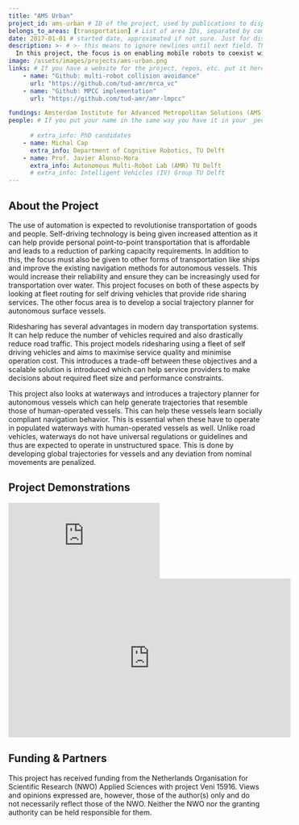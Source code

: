 ```yaml
---
title: "AMS Urban"
project_id: ams-urban # ID of the project, used by publications to display in this project.
belongs_to_areas: [transportation] # List of area IDs, separated by commas.
date: 2017-01-01 # started date, approximated if not sure. Just for display purposes and ordering
description: >- # >- this means to ignore newlines until next field. This is the project description, displayed in the project's card"
  In this project, the focus is on enabling mobile robots to coexist with humans by developing novel control and communication methods to demonstrate safe motion in dynamic environments. These methods are then tested in real-life situations using autonomous boats navigating in canals and autonomous cars which will drive in an urban environment.  
image: /assets/images/projects/ams-urban.png
links: # If you have a website for the project, repos, etc. put it here.
    - name: "Github: multi-robot collision avoidance"
      url: "https://github.com/tud-amr/mrca_vc"
    - name: "Github: MPCC implementation"
      url: "https://github.com/tud-amr/amr-lmpcc"

fundings: Amsterdam Institute for Advanced Metropolitan Solutions (AMS).
people: # If you put your name in the same way you have it in your _people entry, your preferred link will be added. extra_info is optional.
    
      # extra_info: PhD candidates
    - name: Michal Cap
      extra_info: Department of Cognitive Robotics, TU Delft
    - name: Prof. Javier Alonso-Mora
      extra_info: Autonomous Multi-Robot Lab (AMR) TU Delft
      # extra_info: Intelligent Vehicles (IV) Group TU Delft
---
```

<!-- Here you put the main body of the page, in markdown. You can also mix in html, or change this .md to .html -->
<!-- The fields of People, Funding, Links and Publications will be generated automatically -->

## About the Project

The use of automation is expected to revolutionise transportation of goods and people. Self-driving technology is being given increased attention as it can help provide personal point-to-point transportation that is affordable and leads to a reduction of parking capacity requirements. In addition to this, the focus must also be given to other forms of transportation like ships and improve the existing navigation methods for autonomous vessels. This would increase their reliability and ensure they can be increasingly used for transportation over water. This project focuses on both of these aspects by looking at fleet routing for self driving vehicles that provide ride sharing services. The other focus area is to develop a social trajectory planner for autonomous surface vessels. 

Ridesharing has several advantages in modern day transportation systems. It can help reduce the number of vehicles required and also drastically reduce road traffic. This project models ridesharing using a fleet of self driving vehicles and aims to maximise service quality and minimise operation cost. This introduces a trade-off between these objectives and a scalable solution is introduced which can help service providers to make decisions about required fleet size and performance constraints. 

This project also looks at waterways and introduces a trajectory planner for autonomous vessels which can help generate trajectories that resemble those of human-operated vessels. This can help these vessels learn socially compliant navigation behavior. This is essential when these have to operate in populated waterways with human-operated vessels as well. Unlike road vehicles, waterways do not have universal regulations or guidelines and thus are expected to operate in unstructured space. This is done by developing global trajectories for vessels and any deviation from nominal movements are penalized. 

## Project Demonstrations

<div class="video-wrapper ratio ratio-16x9"> 
  <iframe src="https://www.youtube.com/embed/i8HRGeOmcH4?si=KPr0cvrksuNYPG1G&mute=1" title="YouTube video player" frameborder="0" allow="accelerometer; autoplay; clipboard-write; encrypted-media; gyroscope; picture-in-picture; web-share" referrerpolicy="strict-origin-when-cross-origin" allowfullscreen></iframe>
</div>
<div class="video-wrapper ratio ratio-16x9">  
  <iframe width="560" height="315" src="https://www.youtube.com/embed/crGTsiiilHo?si=rPH4SBRroHrIKA_4&mute=1" title="YouTube video player" frameborder="0" allow="accelerometer; autoplay; clipboard-write; encrypted-media; gyroscope; picture-in-picture; web-share" referrerpolicy="strict-origin-when-cross-origin" allowfullscreen>
  </iframe>
</div>

## Funding & Partners

This project has received funding from the Netherlands Organisation for Scientific Research (NWO) Applied Sciences with project Veni 15916. Views and opinions expressed are, however, those of the author(s) only and do not necessarily reflect those of the NWO. Neither the NWO nor the granting authority can be held responsible for them.
